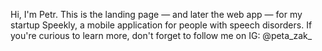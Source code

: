 Hi, I'm Petr.
This is the landing page — and later the web app — for my startup Speekly, a mobile application for people with speech disorders.
If you're curious to learn more, don't forget to follow me on IG: @peta_zak_

